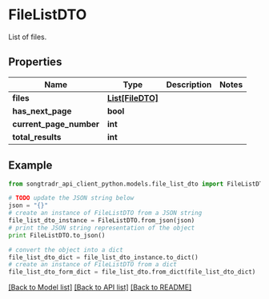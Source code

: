 # FileListDTO

List of files.

## Properties

Name | Type | Description | Notes
------------ | ------------- | ------------- | -------------
**files** | [**List[FileDTO]**](FileDTO.md) |  | 
**has_next_page** | **bool** |  | 
**current_page_number** | **int** |  | 
**total_results** | **int** |  | 

## Example

```python
from songtradr_api_client_python.models.file_list_dto import FileListDTO

# TODO update the JSON string below
json = "{}"
# create an instance of FileListDTO from a JSON string
file_list_dto_instance = FileListDTO.from_json(json)
# print the JSON string representation of the object
print FileListDTO.to_json()

# convert the object into a dict
file_list_dto_dict = file_list_dto_instance.to_dict()
# create an instance of FileListDTO from a dict
file_list_dto_form_dict = file_list_dto.from_dict(file_list_dto_dict)
```
[[Back to Model list]](../README.md#documentation-for-models) [[Back to API list]](../README.md#documentation-for-api-endpoints) [[Back to README]](../README.md)


